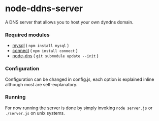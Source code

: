 node-ddns-server
================

A DNS server that allows you to host your own dyndns domain.

### Required modules
- [mysql][0] ( `npm install mysql` )
- [connect][1] ( `npm install connect` )
- [node-dns][2] ( `git submodule update --init` )

[0]: https://npmjs.org/package/mysql
[1]: https://npmjs.org/package/connect
[2]: https://github.com/tjfontaine/node-dns

### Configuration
Configuration can be changed in config.js, each option is explained inline although most are self-explanatory.

### Running
For now running the server is done by simply invoking `node server.js` or `./server.js` on unix systems.